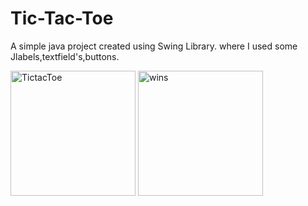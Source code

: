 # Tic-Tac-Toe
A simple java project created using Swing Library.
where I used some Jlabels,textfield's,buttons.


<img src="https://github.com/aqibmohammed/Tic-Tac-Toe_java/blob/main/Screenshot%202023-09-19%20232741.png" alt=TictacToe width="200">
<img src="https://github.com/aqibmohammed/Tic-Tac-Toe_java/blob/main/Screenshot%202023-09-19%20232806.png" alt=wins width="200">

